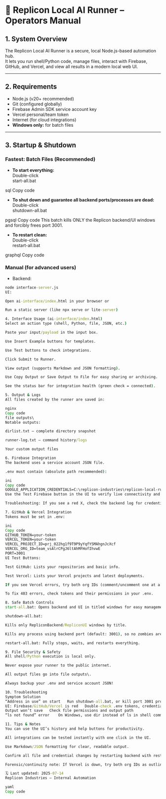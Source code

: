 # 🧠 Replicon Local AI Runner – Operators Manual

## 1. System Overview
The Replicon Local AI Runner is a secure, local Node.js-based automation hub.  
It lets you run shell/Python code, manage files, interact with Firebase, GitHub, and Vercel, and view all results in a modern local web UI.

---

## 2. Requirements
- Node.js (v20+ recommended)
- Git (configured globally)
- Firebase Admin SDK service account key
- Vercel personal/team token
- Internet (for cloud integrations)
- **Windows only:** for batch files

---

## 3. Startup & Shutdown

### Fastest: Batch Files (Recommended)
- **To start everything:**  
  Double-click  
start-all.bat

sql
Copy code
- **To shut down and guarantee all backend ports/processes are dead:**  
Double-click  
shutdown-all.bat

pgsql
Copy code
This batch kills ONLY the Replicon backend/UI windows and forcibly frees port 3001.

- **To restart clean:**  
Double-click  
restart-all.bat

graphql
Copy code

### Manual (for advanced users)
- Backend:
```cmd
node interface-server.js
UI:

Open ai-interface/index.html in your browser or

Run a static server (like npx serve or lite-server)

4. Interface Usage (ai-interface/index.html)
Select an action type (shell, Python, file, JSON, etc.)

Paste your input/payload in the input box.

Use Insert Example buttons for templates.

Use Test buttons to check integrations.

Click Submit to Runner.

View output (supports Markdown and JSON formatting).

Use Copy Output or Save Output to File for easy sharing or archiving.

See the status bar for integration health (green check = connected).

5. Output & Logs
All files created by the runner are saved in:

nginx
Copy code
file outputs\
Notable outputs:

dirlist.txt – complete directory snapshot

runner-log.txt – command history/logs

Your custom output files

6. Firebase Integration
The backend uses a service account JSON file.

.env must contain (absolute path recommended):

ini
Copy code
GOOGLE_APPLICATION_CREDENTIALS=C:\replicon-industries\replicon-local-runner\firebase-service-account.json
Use the Test Firebase button in the UI to verify live connectivity and see Firestore structure.

Troubleshooting: If you see a red X, check the backend log for credential errors.

7. GitHub & Vercel Integration
Tokens must be set in .env:

ini
Copy code
GITHUB_TOKEN=your-token
VERCEL_TOKEN=your-token
VERCEL_PROJECT_ID=prj_022hg1f9T9P9yYqfYSMAhgnJcXcf
VERCEL_ORG_ID=team_vsAlrCPgJ6ltAhMFHofIhvwE
PORT=3001
UI Test Buttons:

Test GitHub: Lists your repositories and basic info.

Test Vercel: Lists your Vercel projects and latest deployments.

If you see Vercel errors, try both org IDs (comment/uncomment one at a time).

To fix 403 errors, check tokens and their permissions in your .env.

8. Safe Batch Controls
start-all.bat: Opens backend and UI in titled windows for easy management.

shutdown-all.bat:

Kills only RepliconBackend/RepliconUI windows by title.

Kills any process using backend port (default: 3001), so no zombies are left.

restart-all.bat: Fully stops, waits, and restarts everything.

9. File Security & Safety
All shell/Python execution is local only.

Never expose your runner to the public internet.

All output files go into file outputs\.

Always backup your .env and service account JSON!

10. Troubleshooting
Symptom	Solution
“Address in use” on start	Run shutdown-all.bat, or kill port 3001 process with Task Manager or netstat/taskkill
UI: Firebase/GitHub/Vercel is red	Double-check .env tokens, credential file, and restart backend
Output won’t save	Check file permissions and output path
“ls not found” error	On Windows, use dir instead of ls in shell commands

11. Tips & Notes
You can use the UI’s history and help buttons for productivity.

All integrations can be tested instantly with one click in the UI.

Use Markdown/JSON formatting for clear, readable output.

Confirm all file and credential changes by restarting backend with restart-all.bat.

Forensic/continuity note: If Vercel is down, try both org IDs as outlined in AI-CONTINUITY-DATA.md.

🗓 Last updated: 2025-07-14
Replicon Industries – Internal Automation

yaml
Copy code
